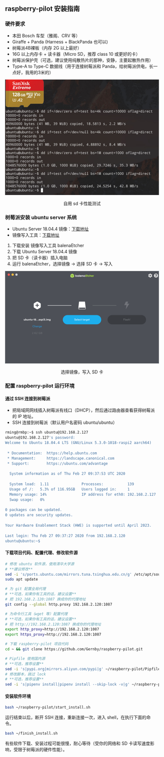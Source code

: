 ## raspberry-pilot 安装指南

### 硬件要求

- 本田 Bosch 车型（雅阁、CRV 等）
- Giraffe + Panda (Harness + BlackPanda 也可以)
- 树莓派4B裸板（内存 2G 以上最好）
- 16G 以上内存卡 + 读卡器（Micro SD，推荐 class 10 或更好的卡）
- 树莓派保护壳（可选，建议使用纯散热片的那种，安静，主要起散热作用）
- Type-A to Type-C 数据线（用于连接树莓派和 Panda，给树莓派供电，长一点好，我用的3米的）


<center>
<img src="/files/raspberry_sdcard_io.jpg" class="max-h-400">
<p>自用 sd 卡性能测试</p>
</center>

### 树莓派安装 ubuntu server 系统


- Ubuntu Server 18.04.4 镜像：[下载地址](https://ubuntu.com/download/raspberry-pi/thank-you?version=18.04.4&architecture=arm64+raspi3)
- 镜像写入工具：[下载地址](https://www.balena.io/etcher/)


1. 下载安装 镜像写入工具 balenaEtcher
2. 下载 Ubuntu Server 18.04.4 镜像
3. 把 SD 卡（读卡器）插入电脑
4. 运行 balenaEtcher，选择镜像 -> 选择 SD 卡 -> 写入


<center>
<img src="/files/balena_flash.png" class="max-h-300">
<p>选择镜像，写入 SD 卡</p>
</center>


### 配置 raspberry-pilot 运行环境

#### 通过 SSH 连接到树莓派

- 把局域网网线插入树莓派有线口（DHCP），然后通过路由器查看获得树莓派的 IP 地址。
- SSH 连接到树莓派（默认用户名密码 ubuntu/ubuntu）

```bash
rming@rmbp:~$ ssh ubuntu@192.168.2.127
ubuntu@192.168.2.127's password:
Welcome to Ubuntu 18.04.4 LTS (GNU/Linux 5.3.0-1018-raspi2 aarch64)

 * Documentation:  https://help.ubuntu.com
 * Management:     https://landscape.canonical.com
 * Support:        https://ubuntu.com/advantage

  System information as of Thu Feb 27 09:37:53 UTC 2020

  System load:  1.11               Processes:           139
  Usage of /:   5.3% of 116.95GB   Users logged in:     1
  Memory usage: 14%                IP address for eth0: 192.168.2.127
  Swap usage:   0%

0 packages can be updated.
0 updates are security updates.

Your Hardware Enablement Stack (HWE) is supported until April 2023.

Last login: Thu Feb 27 09:37:27 2020 from 192.168.2.120
ubuntu@ubuntu:~$
```

#### 下载项目代码、配置代理、修改软件源

```bash
# 修改 ubuntu 软件源，使用清华大学源
# **建议修改**
sed -i 's/ports.ubuntu.com/mirrors.tuna.tsinghua.edu.cn/g' /etc/apt/sources.list
sudo apt update
```

```bash
# 为 git 配置全局代理
# **可选，如果你有工具的话，建议设置**
# 把 192.168.2.120:1087 换成你的代理地址
git config --global http.proxy 192.168.2.120:1087
```

```bash
# 为命令行工具（wget 等）配置代理
# **可选，如果你有工具的话，建议设置**
# 把 http://192.168.2.120:1087 换成你的代理地址
export http_proxy=http://192.168.2.120:1087
export https_proxy=http://192.168.2.120:1087
```

```bash
# 下载 raspberry-pilot 项目代码
cd ~ && git clone https://github.com/Gernby/raspberry-pilot.git
```

```bash
# Pipfile 使用国内源
# **可选，推荐设置**
sed -i 's|pypi.org|mirrors.aliyun.com/pypi|g' ~/raspberry-pilot/Pipfile
# 修改脚本，跳过 lock
# **可选，推荐设置**
sed -i 's|pipenv install|pipenv install --skip-lock -v|g' ~/raspberry-pilot/finish_install.sh
```

#### 安装软件环境

```bash
bash ~/raspberry-pilot/start_install.sh
```

运行结束以后，断开 SSH 连接，重新连接一次，进入 shell，在执行下面的命令。

```bash
bash ~/finish_install.sh
```

有些软件下载、安装过程可能很慢，耐心等待（受你的网络和 SD 卡读写速度影响，受限于树莓派的硬件性能）。
